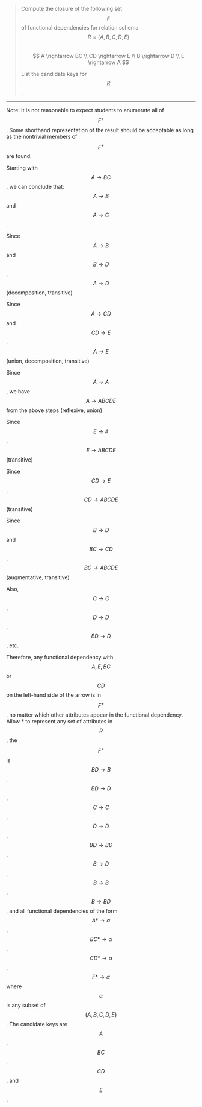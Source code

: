 > Compute the closure of the following set $$F$$ of functional dependencies 
> for relation schema $$R = (A, B, C, D, E)$$. 
> $$
> A \rightarrow BC \\ 
> CD \rightarrow E \\ 
> B \rightarrow D \\
> E \rightarrow A 
> $$
> 
> List the candidate keys for $$R$$. 

--------------------------------

Note: It is not reasonable to expect students to enumerate all of $$F^+$$. Some 
shorthand representation of the result should be acceptable as long as the 
nontrivial members of $$F^+$$ are found.

Starting with $$A \rightarrow BC$$, we can conclude that: $$A \rightarrow B$$ and 
$$A \rightarrow C$$. 

Since $$A \rightarrow B$$ and $$B \rightarrow D$$, $$A \rightarrow D$$   (decomposition, transitive)

Since $$A \rightarrow CD$$ and $$CD \rightarrow E$$, $$A \rightarrow E$$  (union, decomposition, transitive)

Since $$A \rightarrow A$$, we have $$A \rightarrow ABCDE$$ from the above steps    (reflexive, union)

Since $$E \rightarrow A$$, $$E \rightarrow ABCDE$$ (transitive)

Since $$CD \rightarrow E$$, $$CD \rightarrow ABCDE$$ (transitive)

Since $$B \rightarrow D$$ and $$BC \rightarrow CD$$, $$BC \rightarrow ABCDE$$ (augmentative, transitive)

Also, $$C \rightarrow C$$, $$D \rightarrow D$$, $$BD \rightarrow D$$, etc. 

Therefore, any functional dependency with $$A, E, BC$$ or $$CD$$ on the left-hand side of 
the arrow is in $$F^+$$, no matter which other attributes appear in the functional dependency. 
Allow * to represent any set of attributes in $$R$$, the $$F^+$$ is $$BD \rightarrow B$$, $$BD \rightarrow D$$
, $$C \rightarrow C$$, $$D \rightarrow D$$, $$BD \rightarrow BD$$, $$B \rightarrow D$$, $$B \rightarrow B$$, 
$$B \rightarrow BD$$, and all functional dependencies of the form $$A* \rightarrow \alpha$$, 
$$BC* \rightarrow \alpha$$, $$CD * \rightarrow \alpha$$, $$E * \rightarrow \alpha$$ where $$\alpha$$ is 
any subset of $$\{A, B, C, D, E\}$$. The candidate keys are $$A$$, $$BC$$, $$CD$$, and $$E$$. 